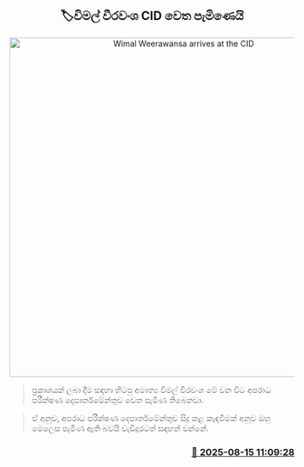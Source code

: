 <p align='center'><b><h2 align='center' title='Wimal Weerawansa arrives at the CID'>🏷විමල් වීරවංශ CID වෙත පැමිණෙයි</h2></b></p>
<p align='center'><img src='https://helakuru.sgp1.cdn.digitaloceanspaces.com/esana/images/lib/wimal-archived.jpg' width='600' alt='Wimal Weerawansa arrives at the CID'></p>

> ප්‍රකාශයක් ලබා දීම සඳහා හිටපු අමාත්‍ය විමල් වීරවංශ මේ වන විට අපරාධ පරීක්ෂණ දෙපාර්තමේන්තුව වෙත පැමිණ තිබෙනවා.

> ඒ අනුව, අපරාධ පරීක්ෂණ දෙපාර්තමේන්තුව සිදු කළ කැඳවීමක් අනුව ඔහු මෙලෙස පැමිණ ඇති බවයි වැඩිදුරටත් සඳහන් වන්නේ.



<h3 align='right'><a href='https://www.helakuru.lk/esana/p/112728/'>📅 2025-08-15 11:09:28</a></h3>

